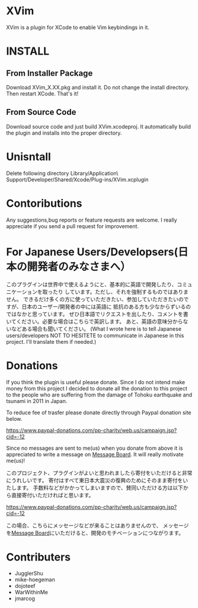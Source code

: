 XVim
=======

XVim is a plugin for XCode to enable Vim keybindings in it.


INSTALL
=======

From Installer Package
--------

Download XVim_X.XX.pkg and install it. Do not change the install directory.
Then restart XCode. That's it!


From Source Code
-----------------

Download source code and just build XVim.xcodeproj.
It automatically build the plugin and installs into the proper directory.

Unisntall
=============
Delete following directory
    Library/Application\ Support/Developer/Shared/Xcode/Plug-ins/XVim.xcplugin

    
Contoributions
==============
Any suggestions,bug reports or feature requests are welcome.
I really appreciate if you send a pull request for improvement.


For Japanese Users/Developsers(日本の開発者のみなさまへ）
==================================================
このプラグインは世界中で使えるようにと、基本的に英語で開発したり、コミュニケーションを取ったり
しています。ただし、それを強制するものではありません。
できるだけ多くの方に使っていただきたい、参加していただきたいのですが、日本のユーザー/開発者の中には英語に
抵抗のある方も少なからずいるのではなかと思っています。
ぜひ日本語でリクエストを出したり、コメントを書いてください。必要な場合はこちらで英訳します。
あと、英語の意味分からないなどある場合も聞いてください。
(What I wrote here is to tell Japanese users/developers NOT TO HESITETE to communicate in Japanese in this project. I'll translate them if needed.)


Donations
===========
If you think the plugin is useful please donate.
Since I do not intend make money from this project I decided to donate all the donation
to this project to the people who are suffering from the damage of Tohoku earthquake and tsunami in 2011 in Japan.

To reduce fee of trasfer please donate directly through Paypal donation site below.

https://www.paypal-donations.com/pp-charity/web.us/campaign.jsp?cid=-12

Since no messages are sent to me(us) when you donate from above
it is appreciated to write a message on [Message Board]( https://github.com/JugglerShu/XVim/wiki/Donation-massges-to-XVim ).
It will really motivate me(us)!

このプロジェクト、プラグインがよいと思われましたら寄付をいただけると非常にうれしいです。
寄付はすべて東日本大震災の復興のためにそのまま寄付をいたします。
手数料などがかかってしまいますので、賛同いただける方は以下から直接寄付いただければと思います。

https://www.paypal-donations.com/pp-charity/web.us/campaign.jsp?cid=-12

この場合、こちらにメッセージなどが来ることはありませんので、
メッセージを[Message Board]( https://github.com/JugglerShu/XVim/wiki/Donation-massges-to-XVim )にいただけると、開発のモチベーションにつながります。


Contributers
============
 - JugglerShu
 - mike-hoegeman
 - dojoteef
 - WarWithinMe
 - jmarcog


